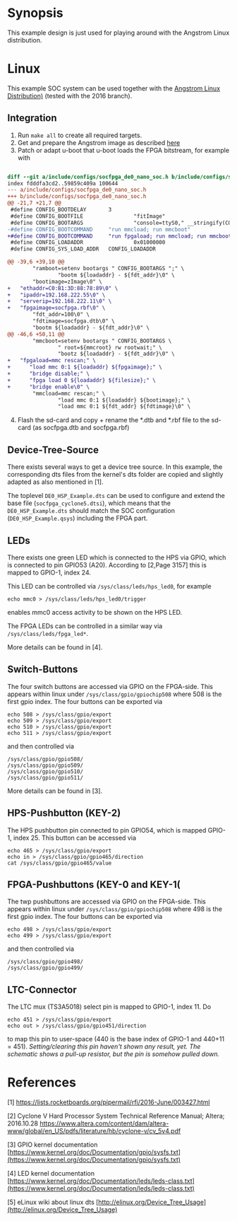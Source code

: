 
Synopsis
==========
This example design is just used for playing around with the Angstrom Linux distribution.

Linux
=======

This example SOC system can be used together with the 
[Angstrom Linux Distribution)](https://github.com/Angstrom-distribution) (tested with the 2016 branch).


Integration
------------------

1. Run `make all` to create all required targets.
2. Get and prepare the Angstrom image as described [here](https://github.com/Angstrom-distribution/angstrom-manifest)
3. Patch or adapt u-boot that u-boot loads the FPGA bitstream, for example with
```patch

diff --git a/include/configs/socfpga_de0_nano_soc.h b/include/configs/socfpga_de0_nano_soc.h
index fdddfa3cd2..59859c409a 100644
--- a/include/configs/socfpga_de0_nano_soc.h
+++ b/include/configs/socfpga_de0_nano_soc.h
@@ -21,7 +21,7 @@
 #define CONFIG_BOOTDELAY       3
 #define CONFIG_BOOTFILE                "fitImage"
 #define CONFIG_BOOTARGS                "console=ttyS0," __stringify(CONFIG_BAUDRATE)
-#define CONFIG_BOOTCOMMAND     "run mmcload; run mmcboot"
+#define CONFIG_BOOTCOMMAND     "run fpgaload; run mmcload; run mmcboot"
 #define CONFIG_LOADADDR                0x01000000
 #define CONFIG_SYS_LOAD_ADDR   CONFIG_LOADADDR

@@ -39,6 +39,10 @@
        "ramboot=setenv bootargs " CONFIG_BOOTARGS ";" \
                "bootm ${loadaddr} - ${fdt_addr}\0" \
        "bootimage=zImage\0" \
+   "ethaddr=C0:B1:3D:88:78:89\0" \
+   "ipaddr=192.168.222.55\0" \
+   "serverip=192.168.222.11\0" \
+   "fpgaimage=socfpga.rbf\0" \
        "fdt_addr=100\0" \
        "fdtimage=socfpga.dtb\0" \
        "bootm ${loadaddr} - ${fdt_addr}\0" \
@@ -46,6 +50,11 @@
        "mmcboot=setenv bootargs " CONFIG_BOOTARGS \
                " root=${mmcroot} rw rootwait;" \
                "bootz ${loadaddr} - ${fdt_addr}\0" \
+   "fpgaload=mmc rescan;" \
+      "load mmc 0:1 ${loadaddr} ${fpgaimage};" \
+      "bridge disable;" \
+      "fpga load 0 ${loadaddr} ${filesize};" \
+      "bridge enable\0" \
        "mmcload=mmc rescan;" \
                "load mmc 0:1 ${loadaddr} ${bootimage};" \
                "load mmc 0:1 ${fdt_addr} ${fdtimage}\0" \

```
4. Flash the sd-card and copy + rename the *.dtb and *.rbf file to the sd-card (as socfpga.dtb and socfpga.rbf)


Device-Tree-Source
-------------------

There exists several ways to get a device tree source. In this example, 
the corresponding dts files from the kernel's dts folder are copied and 
slightly adapted as also mentioned in [1].

The toplevel `DE0_HSP_Example.dts` can be used to configure and extend
the base file (`socfpga_cyclone5.dtsi`), which means that the
`DE0_HSP_Example.dts` should match the SOC configuration (`DE0_HSP_Example.qsys`) including the FPGA part.



LEDs
---------
There exists one green LED which is connected to the HPS via GPIO, 
which is connected to pin GPIO53 (A20).
According to [2,Page 3157] this is mapped to GPIO-1, index 24.

This LED can be controlled via `/sys/class/leds/hps_led0`, for example
```
echo mmc0 > /sys/class/leds/hps_led0/trigger
```
enables mmc0 access activity to be shown on the HPS LED.


The FPGA LEDs can be controlled in a similar way via `/sys/class/leds/fpga_led*`.

More details can be found in [4].


Switch-Buttons
---------------
The four switch buttons are accessed via GPIO on the FPGA-side.
This appears within linux under `/sys/class/gpio/gpiochip508` where 508 is the first gpio index.
The four buttons can be exported via
```
echo 508 > /sys/class/gpio/export
echo 509 > /sys/class/gpio/export
echo 510 > /sys/class/gpio/export
echo 511 > /sys/class/gpio/export
```
and then controlled via
```
/sys/class/gpio/gpio508/
/sys/class/gpio/gpio509/
/sys/class/gpio/gpio510/
/sys/class/gpio/gpio511/
```

More details can be found in [3].

HPS-Pushbutton (KEY-2)
----------------
The HPS pushbutton pin connected to pin GPIO54, which is mapped GPIO-1, index 25.
This button can be accessed via
```
echo 465 > /sys/class/gpio/export
echo in > /sys/class/gpio/gpio465/direction
cat /sys/class/gpio/gpio465/value
```

FPGA-Pushbuttons (KEY-0 and KEY-1(
----------------
The twp pushbuttons are accessed via GPIO on the FPGA-side.
This appears within linux under `/sys/class/gpio/gpiochip508` where 498 is the first gpio index.
The four buttons can be exported via
```
echo 498 > /sys/class/gpio/export
echo 499 > /sys/class/gpio/export
```
and then controlled via
```
/sys/class/gpio/gpio498/
/sys/class/gpio/gpio499/
```



LTC-Connector
---------------
The LTC mux (TS3A5018) select pin is mapped to GPIO-1, index 11.
Do
```
echo 451 > /sys/class/gpio/export
echo out > /sys/class/gpio/gpio451/direction
```
to map this pin to user-space (440 is the base index of GPIO-1 and 440+11 = 451).
*Setting/clearing this pin haven't shown any result, yet.
The schematic shows a pull-up resistor, but the pin is somehow pulled down.*

References
=====================

[1] https://lists.rocketboards.org/pipermail/rfi/2016-June/003427.html



[2] Cyclone V Hard Processor System Technical Reference Manual; Altera; 2016.10.28
    https://www.altera.com/content/dam/altera-www/global/en_US/pdfs/literature/hb/cyclone-v/cv_5v4.pdf

[3] GPIO kernel documentation [https://www.kernel.org/doc/Documentation/gpio/sysfs.txt](https://www.kernel.org/doc/Documentation/gpio/sysfs.txt)

[4] LED kernel documentation [https://www.kernel.org/doc/Documentation/leds/leds-class.txt](https://www.kernel.org/doc/Documentation/leds/leds-class.txt)

[5] eLinux wiki about linux dts [http://elinux.org/Device_Tree_Usage](http://elinux.org/Device_Tree_Usage)
